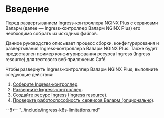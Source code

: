 [link-ingress-controller-deploy]:     deploy.md
[link-ingress-controller-assembly]:   assembly.md
[link-ingress-resource-creation]:     resource-creation.md
[link-wallarm-services-check]:        wallarm-services-check.md

# Введение

Перед развертыванием Ingress‑контроллера NGINX Plus с сервисами Валарм (далее — Ingress‑контроллер Валарм NGINX Plus) его необходимо собрать из исходных файлов. 

Данное руководство описывает процесс сборки, конфигурирования и развертывания Ingress‑контроллера Валарм NGINX Plus. Также будет предоставлен пример конфигурирования ресурса Ingress (Ingress resource) для тестового веб‑приложения Café.

Чтобы развернуть Ingress‑контроллер Валарм NGINX Plus, выполните следующие действия:

1.   [Соберите Ingress‑контроллер][link-ingress-controller-assembly].
2.   [Разверните Ingress‑контроллер][link-ingress-controller-deploy].
3.   [Создайте ресурс Ingress (Ingress resource)][link-ingress-resource-creation].
4.   [Проверьте работоспособность сервисов Валарм (опционально)][link-wallarm-services-check].

--8<-- "../include/ingress-k8s-limitations.md"